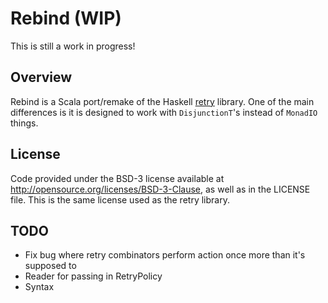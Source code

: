 # Rebind (WIP)
This is still a work in progress!

## Overview
Rebind is a Scala port/remake of the Haskell [retry](https://hackage.haskell.org/package/retry) library. One
of the main differences is it is designed to work with `DisjunctionT`'s instead of `MonadIO` things.

## License
Code provided under the BSD-3 license available at http://opensource.org/licenses/BSD-3-Clause, as
well as in the LICENSE file. This is the same license used as the retry library.

## TODO
* Fix bug where retry combinators perform action once more than it's supposed to
* Reader for passing in RetryPolicy
* Syntax
